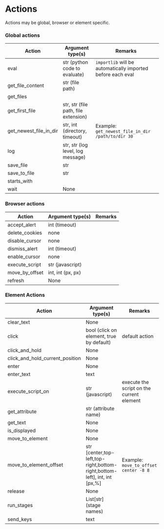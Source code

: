 # Actions

Actions may be global, browser or element specific.

### Global actions

| Action                 | Argument type(s)                     | Remarks                                                     |
|------------------------|--------------------------------------|-------------------------------------------------------------|
| eval                   | str (python code to evaluate)        | `importlib` will be automatically imported before each eval |
| get_file_content       | str (file path)                      |                                                             |
| get_files              |                                      |                                                             |
| get_first_file         | str, str (file path, file extension) |                                                             |
| get_newest_file_in_dir | str, int (directory, timeout)        | Example: `get_newest_file_in_dir /path/to/dir 30`           |
| log                    | str, str (log level, log message)    |                                                             |
| save_file              | str                                  |                                                             |
| save_to_file           | str                                  |                                                             |
| starts_with            |                                      |                                                             |
| wait                   | None                                 |                                                             |

### Browser actions

| Action         | Argument type(s)        | Remarks |
|----------------|-------------------------|---------|
| accept_alert   | int (timeout)           |         |
| delete_cookies | none                    |         |
| disable_cursor | none                    |         |
| dismiss_alert  | int (timeout)           |         |
| enable_cursor  | none                    |         |
| execute_script | str (javascript)        |         |
| move_by_offset | int, int (px, px)       |         |
| refresh        | None                    |         |

### Element Actions

| Action                          | Argument type(s)                                                          | Remarks                                   |
|---------------------------------|---------------------------------------------------------------------------|-------------------------------------------|
| clear_text                      | None                                                                      |                                           |
| click                           | bool (click on element, true by default)                                  | default action                            |
| click_and_hold                  | None                                                                      |                                           |
| click_and_hold_current_position | None                                                                      |                                           |
| enter                           | None                                                                      |                                           |
| enter_text                      | text                                                                      |                                           |
| execute_script_on               | str (javascript)                                                          | execute the script on the current element |
| get_attribute                   | str (attribute name)                                                      |                                           |
| get_text                        | None                                                                      |                                           |    
| is_displayed                    | None                                                                      |                                           |
| move_to_element                 | None                                                                      |                                           |
| move_to_element_offset          | str [center,top-left,top-right,bottom-right,bottom-left], int, int [px,%] | Example: `move_to_offset center -8 8`     |
| release                         | None                                                                      |                                           |
| run_stages                      | List[str] (stage names)                                                   |                                           |
| send_keys                       | text                                                                      |                                           |
